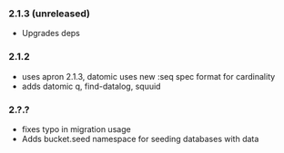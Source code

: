 ### 2.1.3 (unreleased)
 * Upgrades deps

### 2.1.2
 * uses apron 2.1.3, datomic uses new :seq spec format for cardinality
 * adds datomic q, find-datalog, squuid

### 2.?.?
 * fixes typo in migration usage 
 * Adds bucket.seed namespace for seeding databases with data
